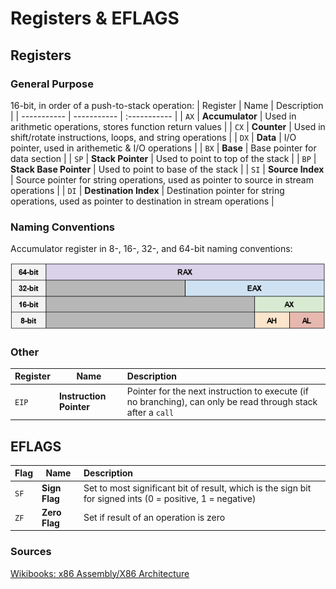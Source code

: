 # Registers & EFLAGS

## Registers
### General Purpose
16-bit, in order of a push-to-stack operation:
| Register | Name | Description |
| ----------- | ----------- | :----------- |
| `AX` | **Accumulator** | Used in arithmetic operations, stores function return values |
| `CX` | **Counter** | Used in shift/rotate instructions, loops, and string operations |
| `DX` | **Data** | I/O pointer, used in arithemetic & I/O operations |
| `BX` | **Base** | Base pointer for data section |
| `SP` | **Stack Pointer** | Used to point to top of the stack |
| `BP` | **Stack Base Pointer** | Used to point to base of the stack |
| `SI` | **Source Index** | Source pointer for string operations, used as pointer to source in stream operations |
| `DI` | **Destination Index** | Destination pointer for string operations, used as pointer to destination in stream operations |

### Naming Conventions
Accumulator register in 8-, 16-, 32-, and 64-bit naming conventions:

![Register Naming Conventions](media/x86_registers_modes.png)

### Other
| Register | Name | Description |
| ----------- | ----------- | :----------- |
| `EIP` | **Instruction Pointer** | Pointer for the next instruction to execute (if no branching), can only be read through stack after a `call` |

## EFLAGS
| Flag | Name | Description |
| ----------- | ----------- | :----------- |
| `SF` | **Sign Flag** | Set to most significant bit of result, which is the sign bit for signed ints (0 = positive, 1 = negative) |
| `ZF` | **Zero Flag** | Set if result of an operation is zero |


### Sources
[Wikibooks: x86 Assembly/X86 Architecture](https://en.wikibooks.org/wiki/X86_Assembly/X86_Architecture)
